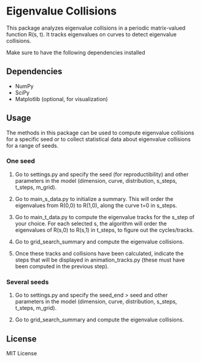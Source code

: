 # Eigenvalue Collisions

This package analyzes eigenvalue collisions in a periodic matrix-valued function R(s, t). It tracks eigenvalues on curves to detect eigenvalue collisions.

Make sure to have the following dependencies installed

## Dependencies
- NumPy
- SciPy
- Matplotlib (optional, for visualization)

## Usage

The methods in this package can be used to compute eigenvalue collisions for a specific seed
or to collect statistical data about eigenvalue collisions for a range of seeds.

### One seed

1. Go to settings.py and specify the seed (for reproductibility) 
and other parameters in the model (dimension, curve, distribution, s_steps, t_steps, m_grid).

2. Go to main_s_data.py to initialize a summary. This will order the eigenvalues from
R(0,0) to R(1,0), along the curve t=0 in s_steps.

3. Go to main_t_data.py to compute the eigenvalue tracks for the s_step of your choice. 
For each selected s, the algorithm will order the eigenvalues of
R(s,0) to R(s,1) in t_steps, to figure out the cycles/tracks.

4. Go to grid_search_summary and compute the eigenvalue collisions. 

5. Once these tracks and collisions have been calculated, indicate the steps that will be displayed in animation_tracks.py (these must have been computed in the previous step).

### Several seeds

1. Go to settings.py and specify the seed_end > seed 
and other parameters in the model (dimension, curve, distribution, s_steps, t_steps, m_grid).

2. Go to grid_search_summary and compute the eigenvalue collisions. 

## License
MIT License



